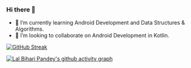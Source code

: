 ### Hi there 👋

- 🌱 I’m currently learning Android Development and Data Structures & Algorithms.
- 👯 I’m looking to collaborate on Android Development in Kotlin.

[![GitHub Streak](https://github-readme-streak-stats.herokuapp.com/?user=xpandeyed&theme=holi-theme)](https://git.io/streak-stats)

[![Lal Bihari Pandey's github activity graph](https://activity-graph.herokuapp.com/graph?username=xpandeyed&theme=github)](https://github.com/ashutosh00710/github-readme-activity-graph)
